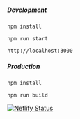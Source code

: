 ##### **Development**

`npm install`  

`npm run start`  

`http://localhost:3000`  


##### **Production**

`npm install`  

`npm run build` 

[![Netlify Status](https://api.netlify.com/api/v1/badges/5a098354-1134-48cd-a58c-98f6759b5f00/deploy-status)](https://app.netlify.com/sites/yourpasswdgen/deploys)
